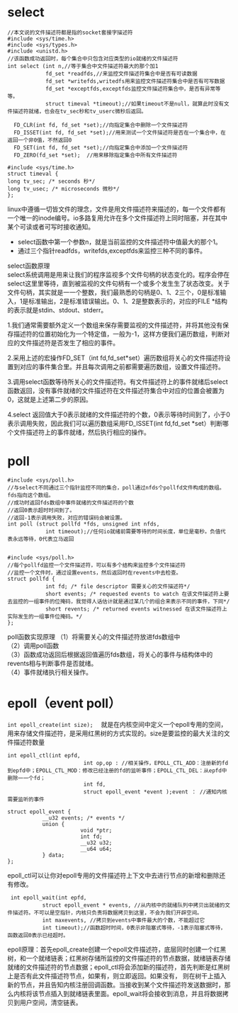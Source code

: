 # select  
```
//本文说的文件描述符都是指的socket套接字描述符
#include <sys/time.h>
#include <sys/types.h>
#include <unistd.h>
//该函数成功返回时，每个集合中只包含对应类型的io就绪的文件描述符
int select (int n,//等于集合中文件描述符最大的那个加1
            fd_set *readfds,//来监控文件描述符集合中是否有可读数据
            fd_set *writefds,writedfs用来监控文件描述符集合中是否有可写数据
            fd_set *exceptfds,exceptfds监控文件描述符集合中，是否有异常等等。
            struct timeval *timeout);//如果timeout不是null，就算此时没有文件描述符就绪，也会在tv_sec秒和tv_userc微秒后返回。

  FD_CLR(int fd, fd_set *set);//向指定集合中删除一个文件描述符
  FD_ISSET(int fd, fd_set *set);//用来测试一个文件描述符是否在一个集合中，在返回一个非0值，不然返回0
  FD_SET(int fd, fd_set *set);//向指定集合中添加一个文件描述符
  FD_ZERO(fd_set *set);  //用来移除指定集合中所有文件描述符
  
#include <sys/time.h>
struct timeval {
long tv_sec; /* seconds 秒*/
long tv_usec; /* microseconds 微秒*/
};
```
linux中遵循一切皆文件的理念，文件是用文件描述符来描述的，每一个文件都有一个唯一的inode编号。io多路复用允许在多个文件描述符上同时阻塞，并在其中某个可读或者可写时接收通知。  
- select函数中第一个参数n，就是当前监控的文件描述符中值最大的那个1。  
- 通过三个指针readfds，writefds,exceptfds来监控三种不同的事件。  

select函数原理  
select系统调用是用来让我们的程序监视多个文件句柄的状态变化的。程序会停在select这⾥里等待，直到被监视的文件句柄有一个或多个发⽣生了状态改变。关于文件句柄，其实就是⼀一个整数，我们最熟悉的句柄是0、1、2三个，0是标准输入，1是标准输出，2是标准错误输出。0、1、2是整数表示的，对应的FILE \*结构的表示就是stdin、stdout、stderr。  

1.我们通常需要额外定义一个数组来保存需要监视的文件描述符，并将其他没有保存描述符的位置初始化为一个特定值，一般为-1，这样方便我们遍历数组，判断对应的文件描述符是否发生了相应的事件。  

2.采用上述的宏操作FD_SET（int fd,fd_set\*set）遍历数组将关心的文件描述符设置到对应的事件集合里。并且每次调用之前都需要遍历数组，设置文件描述符。  

3.调用select函数等待所关心的文件描述符。有文件描述符上的事件就绪后select函数返回，没有事件就绪的文件描述符在文件描述符集合中对应的位置会被置为0，这就是上述第二步的原因。  

4.select 返回值大于0表示就绪的文件描述符的个数，0表示等待时间到了，小于0表示调用失败，因此我们可以遍历数组采用FD_ISSET(int fd,fd_set \*set）判断哪个文件描述符上的事件就绪，然后执行相应的操作。
# poll  
```
#include <sys/poll.h>
//与select不同通过三个指针监控不同的集合，poll通过nfds个pollfd文件构成的数组。fds指向这个数组。
//成功时返回fds数组中事件就绪的文件描述符的个数
//返回0表示超时时间到了。
//返回-1表示调用失败，对应的错误码会被设置。
int poll (struct pollfd *fds, unsigned int nfds,
            int timeout);//任何io就绪前需要等待的时间长度，单位是毫秒。负值代表永远等待，0代表立马返回
            
            
#include <sys/poll.h>
//每个pollfd监控一个文件描述符，可以有多个结构来监控多个文件描述符
//监控一个文件时，通过设置events，然后返回时在revents中去检查。
struct pollfd {
            int fd; /* file descriptor 需要关心的文件描述符*/
            short events; /* requested events to watch 在该文件描述符上要去监控的一组事件的位掩码，我觉得人话估计就是通过某几个的组合来表示不同的事件，下同*/
            short revents; /* returned events witnessed 在该文件描述符上实际发生的一组事件位掩码。*/
};
```
poll函数实现原理
（1）将需要关心的文件描述符放进fds数组中  
（2）调用poll函数  
（3）函数成功返回后根据返回值遍历fds数组，将关心的事件与结构体中的revents相与判断事件是否就绪。  
（4）事件就绪执行相关操作。
# epoll（event poll）  
 ```int epoll_create(int size);  ```
 就是在内核空间中定义一个epoll专用的空间，用来存储文件描述符，是采用红黑树的方式实现的。size是要监控的最大关注的文件描述符数量    
 ```
 int epoll_ctl(int epfd, 
                         int op,op : //相关操作，EPOLL_CTL_ADD：注册新的fd到epfd中；EPOLL_CTL_MOD：修改已经注册的fd的监听事件；EPOLL_CTL_DEL：从epfd中删除⼀一个fd；
                         int fd, 
                         struct epoll_event *event );event ： //通知内核需要监听的事件
 
 struct epoll_event {
            __u32 events; /* events */
            union {
                        void *ptr;
                        int fd;
                        __u32 u32;
                        __u64 u64;
            } data;
};
 ```  
 epoll_ctl可以让你对epoll专用的文件描述符上下文中去进行节点的新增和删除还有修改。  
 
 ```
  int epoll_wait(int epfd, 
            struct epoll_event * events, //从内核中的就绪队列中拷贝出就绪的文件描述符。不可以是空指针，内核只负责将数据拷贝到这里，不会为我们开辟空间。
            int maxevents, //拷贝到events中事件最大的个数，不能超过它
            int timeout);//函数超时时间，0表示非阻塞式等待，-1表示阻塞式等待，函数返回0表示已经超时。
 ```  
 epoll原理：首先epoll_create创建一个epoll文件描述符，底层同时创建一个红黑树，和一个就绪链表；红黑树存储所监控的文件描述符的节点数据，就绪链表存储就绪的文件描述符的节点数据；epoll_ctl将会添加新的描述符，首先判断是红黑树上是否有此文件描述符节点，如果有，则立即返回。如果没有， 则在树干上插入新的节点，并且告知内核注册回调函数。当接收到某个文件描述符发送数据时，那么内核将该节点插入到就绪链表里面。epoll_wait将会接收到消息，并且将数据拷贝到用户空间，清空链表。
 
 
 
